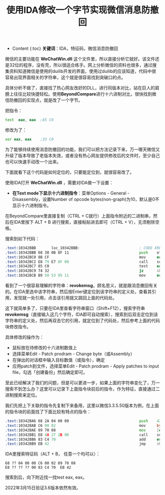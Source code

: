 ﻿---
layout:		post
category:	"sec"
title:		"使用IDA修改一个字节实现微信消息防撤回"

tags:		[微信,IDA]
---
- Content
{:toc}
**关键词**：IDA，特征码，微信消息防撤回



微信的主要功能在 **WeChatWin.dll** 这个文件里，所以直接分析它就好。该文件还是32位的程序，没有壳，所以很适合练手。网上分析微信的资料也很多，通过搜集资料知道微信是使用的duilib开发的界面，使用过duilib的应该知道，代码中很容易出现界面相关的字符串，这个就是很容易找到突破口的点。

具体分析不做了，直接找了热心网友改好的DLL，进行同版本对比，站在巨人的肩膀上往往比较快捷轻松。使用**BeyondCompare**进行十六进制对比，很快找到微信防撤回的实现点，就是改了一个字节。

把指令：

```asm
test  eax, eax	;85 C0
```

修改为了：

```asm
xor eax, eax	;33 C0
```



为了能够持续使用消息防撤回的功能，我们可以把方法记录下来，万一哪天微信又升级了版本导致了老版本失效，或者没有热心网友提供修改后的文件时，至少自己也可以快速手动改一个出来。

下面就看下这个代码是如何定位的，只要能定位到，就很容易改了。



使用IDA打开 **WeChatWin.dll** ，需要对IDA做一下设置：

- **在Text mode下显示十六进制指令**：菜单Options - General - Disassembly，设置Number of opcode bytes(non-graph)为10，默认是0不显示十六进制指令。

  

在BeyondCompare里直接复制（CTRL + C就行）上面指令附近的二进制串，然后在IDA里按下 ALT + B 进行搜索，直接粘贴进去即可（CTRL + V），无须剔除空格。

搜索到如下代码：

```asm
.text:10342BBB       loc_10342BBB:                           ; CODE XREF: sub_103429B0+1A7↑j
.text:10342BBB 68 38 0B 8F 11                                push    offset aType    ; "type"
.text:10342BC0 8B CF                                         mov     ecx, edi
.text:10342BC2 E8 79 E7 8F 00                                call    sub_10C41340
.text:10342BC7 85 C0                                         test    eax, eax
.text:10342BC9 74 32                                         jz      short loc_10342BFD
.text:10342BCB B9 50 53 95 11                                mov     ecx, offset aRevokemsg_2 ; "revokemsg"
```

看到了一个很容易理解的字符串：**revokemsg**，顾名思义，就是跟消息撤回有关的。在IDA里选中该字符串，然后按Enter键定位到该字符串的定义处，查看其引用，发现就一处引用，点击该引用就又跳回上面的代码处。

这下就简单多了，只要在IDA里查看字符串窗口（Shift+F12），搜索字符串**revokemsg**（直接输入这几个字符，IDA即可自动搜索），搜索到后双击定位到该字符串的定义处，然后再双击它的引用，就定位到了代码处，然后参考上面的代码块修改指令。



具体修改的操作为：

- 鼠标放在待修改的十六进制数值上
- 选择菜单Edit - Patch prodram - Change byte（或Assembly）
- 在弹出的对话框中输入目标数值（或指令），确定
- 应用patch到文件，选择菜单Edit - Patch prodram - Apply patches to input file，勾选「创建备份」然后确定即可。



至此已经解决了我们的问题，但是可以更进一步，如果上面的字符串变化了，万一搜索不到怎么办？这里可以记录下上面指令块前后的指令，作为特征，直接通过二进制搜索来定位。

我们先把上下关联的指令先复制下来备用，这里以微信3.3.5.50版本为例，在上面的指令块的前面找了下面比较有特点的指令：

```asm
.text:10342BA6 68 2A 04 00 00                                push    42Ah
.text:10342BAB C6 00 02                                      mov     byte ptr [eax], 2
.text:10342BAE 89 70 08                                      mov     [eax+8], esi
.text:10342BB1 E8 4A 27 2B 00                                call    sub_105F5300
.text:10342BB6 83 C4 70                                      add     esp, 70h
.text:10342BB9 EB 42                                         jmp     short loc_10342BFD
```

IDA里搜索特征码（ALT + B， 任意一个均可以）：

```
68 ?? 04 00 00 C6 00 02 89 70 08 
E8 ?? ?? ?? 00 83 C4 70  EB 42
```

搜索到后，向下附近找一找test eax, eax。

2022年3月15日验证3.6版本依然有效。
